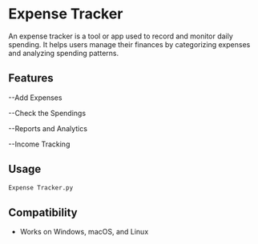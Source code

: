 # Expense Tracker

  An expense tracker is a tool or app used to record and monitor daily spending. It helps users manage their finances by categorizing expenses and analyzing spending patterns.
  
## Features
--Add Expenses

--Check the Spendings

--Reports and Analytics

--Income Tracking

## Usage
```bash
Expense Tracker.py
```

## Compatibility
- Works on Windows, macOS, and Linux
